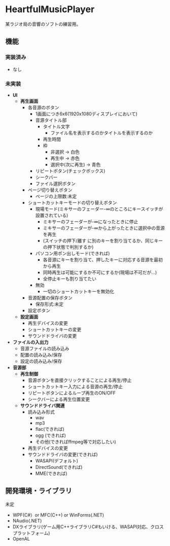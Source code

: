 # HeartfulMusicPlayer

某ラジオ局の音響のソフトの練習用。

## 機能
### 実装済み
- なし
### 未実装
- **UI**
  - **再生画面**
    - 各音源のボタン
      - 1画面につき6x6(1920x1080ディスプレイにおいて)
      - 音源タイトル部
        - タイトル文字
          - ファイル名を表示するのかタイトルを表示するのか
        - 再生時間
        - 枠
          - 非選択 -> 白色
          - 再生中 -> 赤色
          - 選択中(次に再生) -> 青色
      - リピートボタン(チェックボックス)
      - シークバー
      - ファイル選択ボタン
    - ページ切り替えボタン
      - ページの上限数:未定
    - ショートカットキーモードの切り替えボタン
      - 現場モード(ミキサーのフェーダー-∞のところにキースイッチが設置されている)
        - ミキサーのフェーダーが-∞になったときに停止
        - ミキサーのフェーダーが-∞から上がったときに選択中の音源を再生
        - (スイッチの押下/離す に別のキーを割り当てるか、同じキーの押下状態で判別するか)
      - パソコン用ポン出しモード(できれば)
        - 各音源にキーを割り当て、押したキーに対応する音源を最初から再生
        - 同時再生は可能にするか不可にするか(現場は不可だが…)
        - 全停止キーも割り当てたい
      - 無効
        - 一切のショートカットキーを無効化
    - 音源配置の保存ボタン
      - 保存形式:未定
    - 設定ボタン
  - **設定画面**
    - 再生デバイスの変更
    - ショートカットキーの変更
    - サウンドドライバの変更
- **ファイルの入出力**
  - 音源ファイルの読み込み
  - 配置の読み込み/保存
  - 設定の読み込み/保存
- **音源部**
  - **再生制御**
    - 音源ボタンを直接クリックすることによる再生/停止
    - ショートカットキー入力による音源の再生/停止
    - リピートボタンによるループ再生のON/OFF
    - シークバーによる再生位置変更
  - **サウンドドライバ関連**
    - 読み込み形式
      - wav
      - mp3
      - flac(できれば)
      - ogg (できれば)
      - その他(できればffmpeg等で対応したい)
    - 再生デバイスの変更
    - サウンドドライバの変更(できれば)
      - WASAPI(デフォルト)
      - DirectSound(できれば)
      - MME(できれば)
## 開発環境・ライブラリ
未定
- WPF(C#）or MFC(C++) or WinForms(.NET)
- NAudio(.NET)
- DXライブラリ(ゲーム用C++ライブラリC#もいける、WASAPI対応、クロスプラットフォーム)
- OpenAL
